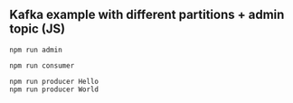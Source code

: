 ## Kafka example with different partitions + admin topic (JS)

```
npm run admin

npm run consumer

npm run producer Hello
npm run producer World
```
